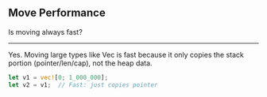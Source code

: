 ## Move Performance

Is moving always fast?

---

Yes. Moving large types like Vec is fast because it only copies the stack portion (pointer/len/cap), not the heap data.

```rust
let v1 = vec![0; 1_000_000];
let v2 = v1;  // Fast: just copies pointer
```

